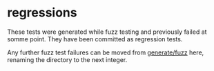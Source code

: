 # regressions
These tests were generated while fuzz testing and previously failed at somme point. They have been committed as regression tests.

Any further fuzz test failures can be moved from [generate/fuzz](../../fuzz) here, renaming the directory to the next integer.

